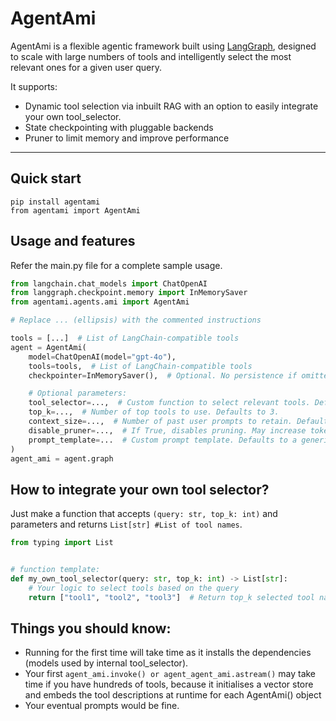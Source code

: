 # AgentAmi

AgentAmi is a flexible agentic framework built using [LangGraph](https://python.langchain.com/docs/langgraph/), designed
to scale with large numbers of tools and intelligently select the most relevant ones for a given user query.

It supports:

- Dynamic tool selection via inbuilt RAG with an option to easily integrate your own tool_selector.
- State checkpointing with pluggable backends
- Pruner to limit memory and improve performance

---

## Quick start

```
pip install agentami
from agentami import AgentAmi
```

## Usage and features

Refer the main.py file for a complete sample usage.

```python
from langchain.chat_models import ChatOpenAI
from langgraph.checkpoint.memory import InMemorySaver
from agentami.agents.ami import AgentAmi

# Replace ... (ellipsis) with the commented instructions

tools = [...]  # List of LangChain-compatible tools
agent = AgentAmi(
    model=ChatOpenAI(model="gpt-4o"),
    tools=tools,  # List of LangChain-compatible tools
    checkpointer=InMemorySaver(),  # Optional. No persistence if omitted.

    # Optional parameters:
    tool_selector=...,  # Custom function to select relevant tools. Defaults to internal tool_selector given.
    top_k=...,  # Number of top tools to use. Defaults to 3.
    context_size=...,  # Number of past user prompts to retain. Defaults to 7.
    disable_pruner=...,  # If True, disables pruning. May increase token usage. Defaults to False
    prompt_template=...  # Custom prompt template. Defaults to a generic bot template.
)
agent_ami = agent.graph
```

## How to integrate your own tool selector?

Just make a function that accepts `(query: str, top_k: int)` and parameters and returns `List[str] #List of tool names`.

```python
from typing import List


# function template:
def my_own_tool_selector(query: str, top_k: int) -> List[str]:
    # Your logic to select tools based on the query
    return ["tool1", "tool2", "tool3"]  # Return top_k selected tool names
```

## Things you should know: 

 - Running for the first time will take time as it installs the dependencies (models used by internal tool_selector).
 - Your first `agent_ami.invoke() or agent_agent_ami.astream()` may take time if you have hundreds of tools, because it initialises a vector store and embeds the tool descriptions at runtime for each AgentAmi() object
 - Your eventual prompts would be fine.

